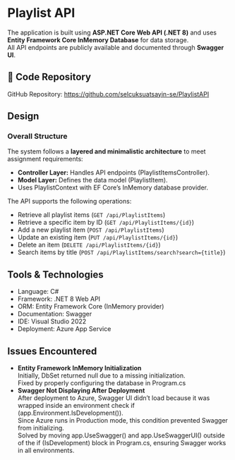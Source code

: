 # Playlist API

The application is built using **ASP.NET Core Web API (.NET 8)** and uses **Entity Framework Core InMemory Database** for data storage.  
All API endpoints are publicly available and documented through **Swagger UI**.

## 🔗 Code Repository
GitHub Repository: https://github.com/selcuksuatsayin-se/PlaylistAPI

## Design

### Overall Structure
The system follows a **layered and minimalistic architecture** to meet assignment requirements:
- **Controller Layer:** Handles API endpoints (PlaylistItemsController).
- **Model Layer:** Defines the data model (PlaylistItem).
- Uses PlaylistContext with EF Core’s InMemory database provider.

The API supports the following operations:
- Retrieve all playlist items (`GET /api/PlaylistItems`)
- Retrieve a specific item by ID (`GET /api/PlaylistItems/{id}`)
- Add a new playlist item (`POST /api/PlaylistItems`)
- Update an existing item (`PUT /api/PlaylistItems/{id}`)
- Delete an item (`DELETE /api/PlaylistItems/{id}`)
- Search items by title (`POST /api/PlaylistItems/search?search={title}`)

## Tools & Technologies
- Language: C#
- Framework: .NET 8 Web API
- ORM: Entity Framework Core (InMemory provider)
- Documentation: Swagger
- IDE: Visual Studio 2022
- Deployment: Azure App Service

## Issues Encountered
- **Entity Framework InMemory Initialization**  
Initially, DbSet<PlaylistItem> returned null due to a missing initialization.  
Fixed by properly configuring the database in Program.cs
- **Swagger Not Displaying After Deployment**  
After deployment to Azure, Swagger UI didn’t load because it was wrapped inside an environment check if (app.Environment.IsDevelopment()).  
Since Azure runs in Production mode, this condition prevented Swagger from initializing.  
Solved by moving app.UseSwagger() and app.UseSwaggerUI() outside of the if (IsDevelopment) block in Program.cs, ensuring Swagger works in all environments.
